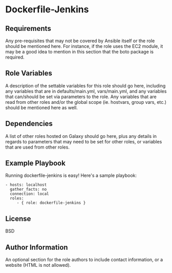 Dockerfile-Jenkins
===




Requirements
------------

Any pre-requisites that may not be covered by Ansible itself or the role should be mentioned here. For instance, if the role uses the EC2 module, it may be a good idea to mention in this section that the boto package is required.

Role Variables
--------------

A description of the settable variables for this role should go here, including any variables that are in defaults/main.yml, vars/main.yml, and any variables that can/should be set via parameters to the role. Any variables that are read from other roles and/or the global scope (ie. hostvars, group vars, etc.) should be mentioned here as well.

Dependencies
------------

A list of other roles hosted on Galaxy should go here, plus any details in regards to parameters that may need to be set for other roles, or variables that are used from other roles.

Example Playbook
----------------

Running dockerfile-jenkins is easy! Here's a sample playbook:

    - hosts: localhost 
      gather_facts: no
      connection: local
      roles:
         - { role: dockerfile-jenkins }

License
-------

BSD

Author Information
------------------

An optional section for the role authors to include contact information, or a website (HTML is not allowed).